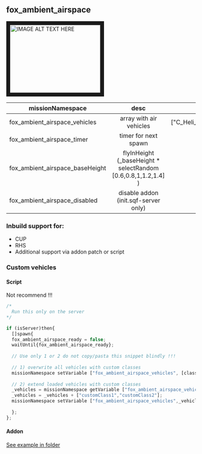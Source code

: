 ## fox_ambient_airspace


<a href="http://www.youtube.com/watch?feature=player_embedded&v=SX_GThAi80k
" target="_blank"><img src="http://img.youtube.com/vi/SX_GThAi80k/0.jpg" 
alt="IMAGE ALT TEXT HERE" width="240" height="180" border="10" /></a>


| missionNamespace        | desc           | default  |
| ------------- |:-------:|:-----:|
| fox_ambient_airspace_vehicles      | array with air vehicles | ["C_Heli_Light_01_civil_F","C_Plane_Civil_01_F","C_Plane_Civil_01_racing_F","C_IDAP_Heli_Transport_02_F"]|
| fox_ambient_airspace_timer      | timer for next spawn      |   900 |
| fox_ambient_airspace_baseHeight | flyInHeight (_baseHeight * selectRandom [0.6,0.8,1,1.2,1.4] )    | 300
| fox_ambient_airspace_disabled | disable addon (init.sqf-server only)    | false

### Inbuild support for:
* CUP
* RHS
* Additional support via addon patch or script

### Custom vehicles

#### Script
Not recommend !!!   
```javascript
/*
  Run this only on the server
*/

if (isServer)then{   
  []spawn{   
  fox_ambient_airspace_ready = false;   
  waitUntil{fox_ambient_airspace_ready};   
  
  // Use only 1 or 2 do not copy/pasta this snippet blindly !!!
  
  // 1) overwrite all vehicles with custom classes   
  missionNamespace setVariable ["fox_ambient_airspace_vehicles", [class1,class2,...]];   
    
  // 2) extend loaded vehicles with custom classes   
  _vehicles = missionNamespace getVariable ["fox_ambient_airspace_vehicles",getArray(configFile >> "fox_ambient_airspace" >> "base" )];   
  _vehicles = _vehicles + ["customClass1","customClass2"];   
  missionNamespace setVariable ["fox_ambient_airspace_vehicles",_vehicles ]];   
  
  };   
};   
```

#### Addon


[See example in folder](https://github.com/Skullfox/fox_ambient_airspace/tree/master/%40fox_ambient_airspace/addons/fox_ambient_airspace_xxx)

